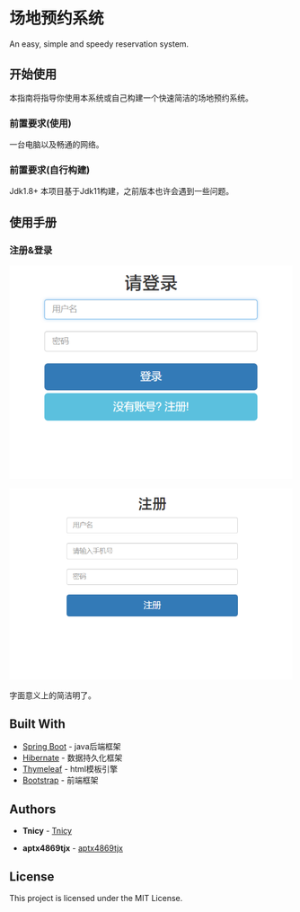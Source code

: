 # 场地预约系统

An easy, simple and speedy reservation system.

## 开始使用

本指南将指导你使用本系统或自己构建一个快速简洁的场地预约系统。

### 前置要求(使用)

一台电脑以及畅通的网络。


### 前置要求(自行构建)

Jdk1.8+ 本项目基于Jdk11构建，之前版本也许会遇到一些问题。

## 使用手册

### 注册&登录

![1545885615674](1545885615674.png)

![1545885657662](1545885657662.png)

字面意义上的简洁明了。

### 

### 

## Built With

* [Spring Boot](https://spring.io/projects/spring-boot) - java后端框架
* [Hibernate](http://hibernate.org/) - 数据持久化框架
* [Thymeleaf](https://www.thymeleaf.org/) - html模板引擎
* [Bootstrap](https://getbootstrap.com/) - 前端框架

## Authors

* **Tnicy**  - [Tnicy](https://github.com/Tnicy)

* **aptx4869tjx** - [aptx4869tjx](https://github.com/aptx4869tjx)

## License

This project is licensed under the MIT License.
